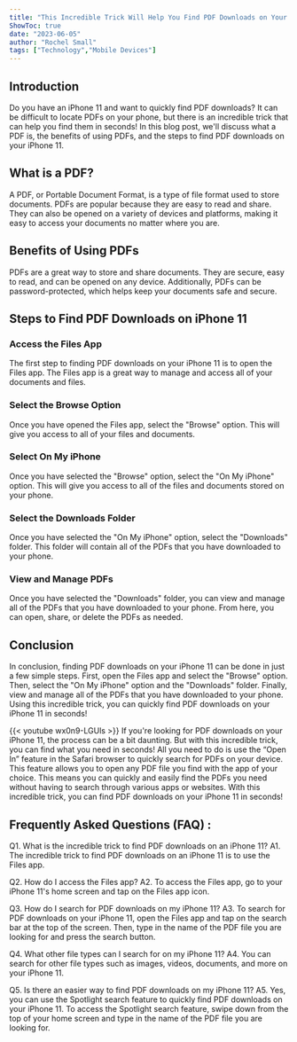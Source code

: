 ```yaml
---
title: "This Incredible Trick Will Help You Find PDF Downloads on Your iPhone 11 in Seconds!"
ShowToc: true 
date: "2023-06-05"
author: "Rochel Small" 
tags: ["Technology","Mobile Devices"]
---
```

## Introduction
Do you have an iPhone 11 and want to quickly find PDF downloads? It can be difficult to locate PDFs on your phone, but there is an incredible trick that can help you find them in seconds! In this blog post, we'll discuss what a PDF is, the benefits of using PDFs, and the steps to find PDF downloads on your iPhone 11. 

## What is a PDF?
A PDF, or Portable Document Format, is a type of file format used to store documents. PDFs are popular because they are easy to read and share. They can also be opened on a variety of devices and platforms, making it easy to access your documents no matter where you are. 

## Benefits of Using PDFs
PDFs are a great way to store and share documents. They are secure, easy to read, and can be opened on any device. Additionally, PDFs can be password-protected, which helps keep your documents safe and secure. 

## Steps to Find PDF Downloads on iPhone 11

### Access the Files App
The first step to finding PDF downloads on your iPhone 11 is to open the Files app. The Files app is a great way to manage and access all of your documents and files. 

### Select the Browse Option
Once you have opened the Files app, select the "Browse" option. This will give you access to all of your files and documents. 

### Select On My iPhone
Once you have selected the "Browse" option, select the "On My iPhone" option. This will give you access to all of the files and documents stored on your phone. 

### Select the Downloads Folder
Once you have selected the "On My iPhone" option, select the "Downloads" folder. This folder will contain all of the PDFs that you have downloaded to your phone. 

### View and Manage PDFs
Once you have selected the "Downloads" folder, you can view and manage all of the PDFs that you have downloaded to your phone. From here, you can open, share, or delete the PDFs as needed. 

## Conclusion
In conclusion, finding PDF downloads on your iPhone 11 can be done in just a few simple steps. First, open the Files app and select the "Browse" option. Then, select the "On My iPhone" option and the "Downloads" folder. Finally, view and manage all of the PDFs that you have downloaded to your phone. Using this incredible trick, you can quickly find PDF downloads on your iPhone 11 in seconds!

{{< youtube wx0n9-LGUls >}} 
If you're looking for PDF downloads on your iPhone 11, the process can be a bit daunting. But with this incredible trick, you can find what you need in seconds! All you need to do is use the “Open In” feature in the Safari browser to quickly search for PDFs on your device. This feature allows you to open any PDF file you find with the app of your choice. This means you can quickly and easily find the PDFs you need without having to search through various apps or websites. With this incredible trick, you can find PDF downloads on your iPhone 11 in seconds!

## Frequently Asked Questions (FAQ) :
Q1. What is the incredible trick to find PDF downloads on an iPhone 11?
A1. The incredible trick to find PDF downloads on an iPhone 11 is to use the Files app.

Q2. How do I access the Files app?
A2. To access the Files app, go to your iPhone 11's home screen and tap on the Files app icon.

Q3. How do I search for PDF downloads on my iPhone 11?
A3. To search for PDF downloads on your iPhone 11, open the Files app and tap on the search bar at the top of the screen. Then, type in the name of the PDF file you are looking for and press the search button.

Q4. What other file types can I search for on my iPhone 11?
A4. You can search for other file types such as images, videos, documents, and more on your iPhone 11.

Q5. Is there an easier way to find PDF downloads on my iPhone 11?
A5. Yes, you can use the Spotlight search feature to quickly find PDF downloads on your iPhone 11. To access the Spotlight search feature, swipe down from the top of your home screen and type in the name of the PDF file you are looking for.


